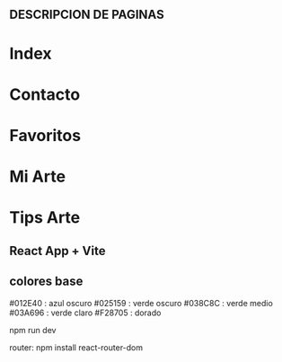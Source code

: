 ## DESCRIPCION DE PAGINAS ##
# Index #
# Contacto #
# Favoritos #
# Mi Arte #
# Tips Arte #

## React App + Vite

## colores base

#012E40 : azul oscuro
#025159 : verde oscuro
#038C8C : verde medio
#03A696 : verde claro
#F28705 : dorado

npm run dev

router: npm install react-router-dom